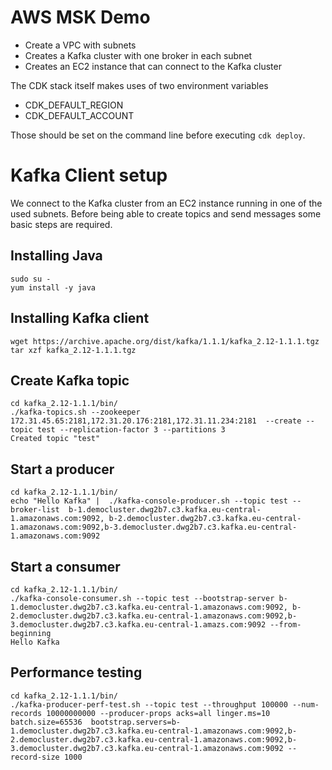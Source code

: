 # AWS MSK Demo

* Create a VPC with subnets
* Creates a Kafka cluster with one broker in each subnet
* Creates an EC2 instance that can connect to the Kafka cluster

The CDK stack itself makes uses of two environment variables

* CDK_DEFAULT_REGION
* CDK_DEFAULT_ACCOUNT

Those should be set on the command line before executing `cdk deploy`.

# Kafka Client setup

We connect to the Kafka cluster from an EC2 instance running in one of the used
subnets. Before being able to create topics and send messages some basic steps
are required.

## Installing Java

```shell
sudo su -
yum install -y java
```

## Installing Kafka client

```shell
wget https://archive.apache.org/dist/kafka/1.1.1/kafka_2.12-1.1.1.tgz
tar xzf kafka_2.12-1.1.1.tgz
```

## Create Kafka topic

```shell
cd kafka_2.12-1.1.1/bin/
./kafka-topics.sh --zookeeper 172.31.45.65:2181,172.31.20.176:2181,172.31.11.234:2181  --create --topic test --replication-factor 3 --partitions 3
Created topic "test"
```

## Start a producer

```shell
cd kafka_2.12-1.1.1/bin/
echo "Hello Kafka" |  ./kafka-console-producer.sh --topic test --broker-list  b-1.democluster.dwg2b7.c3.kafka.eu-central-1.amazonaws.com:9092, b-2.democluster.dwg2b7.c3.kafka.eu-central-1.amazonaws.com:9092,b-3.democluster.dwg2b7.c3.kafka.eu-central-1.amazonaws.com:9092
```

## Start a consumer

```shell
cd kafka_2.12-1.1.1/bin/
./kafka-console-consumer.sh --topic test --bootstrap-server b-1.democluster.dwg2b7.c3.kafka.eu-central-1.amazonaws.com:9092, b-2.democluster.dwg2b7.c3.kafka.eu-central-1.amazonaws.com:9092,b-3.democluster.dwg2b7.c3.kafka.eu-central-1.amazs.com:9092 --from-beginning
Hello Kafka

```

## Performance testing

```shell
cd kafka_2.12-1.1.1/bin/
./kafka-producer-perf-test.sh --topic test --throughput 100000 --num-records 10000000000 --producer-props acks=all linger.ms=10 batch.size=65536  bootstrap.servers=b-1.democluster.dwg2b7.c3.kafka.eu-central-1.amazonaws.com:9092,b-2.democluster.dwg2b7.c3.kafka.eu-central-1.amazonaws.com:9092,b-3.democluster.dwg2b7.c3.kafka.eu-central-1.amazonaws.com:9092 --record-size 1000
```

